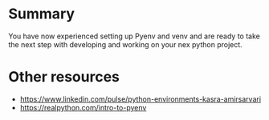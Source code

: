 # Summary

You have now experienced setting up Pyenv and venv and are ready to take the next step with developing and working on your nex python project.

# Other resources

- https://www.linkedin.com/pulse/python-environments-kasra-amirsarvari
- https://realpython.com/intro-to-pyenv

